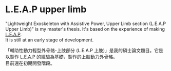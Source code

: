 # L.E.A.P upper limb

"Lightweight Exoskeleton with Assistive Power, Upper Limb section (L.E.A.P Upper Limb)" is my master's thesis. It's based on the experience of making [L.E.A.P](https://github.com/ziteh/LEAP).  
It is still at an early stage of development.

「輔助性動力輕型外骨骼-上肢部分 (L.E.A.P 上肢)」是我的碩士論文題目。它是以製作 [L.E.A.P](https://github.com/ziteh/LEAP) 的經驗為基礎，製作的上肢動力外骨骼。  
目前還在初期開發階段。
